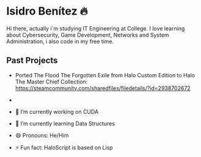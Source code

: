 # Isidro Benítez 🔥
Hi there, actually i´m studying IT Engineering at College. I love learning about Cybersecurity, Game Development, Networks and System Administration, i also code in my free time.

## Past Projects
- Ported The Flood The Forgotten Exile from Halo Custom Edition to Halo The Master Chief Collection: https://steamcommunity.com/sharedfiles/filedetails/?id=2938702672
- 

- 🔭 I’m currently working on CUDA
- 🌱 I’m currently learning Data Structures
- 😄 Pronouns: He/Him
- ⚡ Fun fact: HaloScript is based on Lisp

